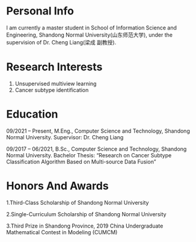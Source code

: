 # Personal Info
I am currently a master student in School of Information Science and Engineering, Shandong Normal University(山东师范大学), under the supervision of Dr. Cheng Liang(梁成 副教授).

# Research Interests
1. Unsupervised multiview learning
2. Cancer subtype identification

# Education
09/2021 – Present, 	M.Eng., Computer Science and Technology, Shandong Normal University. 
Supervisor: Dr. Cheng Liang

09/2017 – 06/2021, 	B.Sc., Computer Science and Technology, Shandong Normal University. 
Bachelor Thesis: “Research on Cancer Subtype Classification Algorithm Based on Multi-source Data Fusion”

# Honors And Awards
1.Third-Class Scholarship of Shandong Normal University

2.Single-Curriculum Scholarship of Shandong Normal University

3.Third Prize in Shandong Province, 2019 China Undergraduate Mathematical Contest in Modeling (CUMCM)




